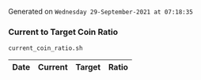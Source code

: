 Generated on `Wednesday 29-September-2021 at 07:18:35`

### Current to Target Coin Ratio
`current_coin_ratio.sh`

Date|Current|Target|Ratio
---|---|---|---

